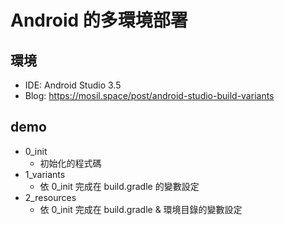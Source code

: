 # Android 的多環境部署
## 環境
- IDE: Android Studio 3.5
- Blog: https://mosil.space/post/android-studio-build-variants

## demo
- 0_init
  - 初始化的程式碼
- 1_variants
  - 依 0_init 完成在 build.gradle 的變數設定
- 2_resources
  - 依 0_init 完成在 build.gradle & 環境目錄的變數設定



